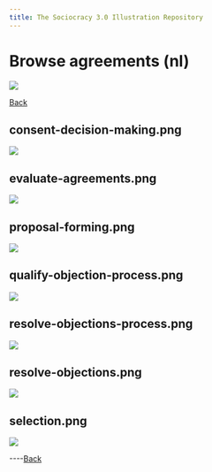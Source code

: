 ```yaml
---
title: The Sociocracy 3.0 Illustration Repository
---
```


# Browse agreements (nl)

![](/img/nl-48px.png)

[Back](index-nl.html)

## consent-decision-making.png

[![](/img/nl/agreements/consent-decision-making.png)](/img/nl/agreements/consent-decision-making.png)

## evaluate-agreements.png

[![](/img/nl/agreements/evaluate-agreements.png)](/img/nl/agreements/evaluate-agreements.png)

## proposal-forming.png

[![](/img/nl/agreements/proposal-forming.png)](/img/nl/agreements/proposal-forming.png)

## qualify-objection-process.png

[![](/img/nl/agreements/qualify-objection-process.png)](/img/nl/agreements/qualify-objection-process.png)

## resolve-objections-process.png

[![](/img/nl/agreements/resolve-objections-process.png)](/img/nl/agreements/resolve-objections-process.png)

## resolve-objections.png

[![](/img/nl/agreements/resolve-objections.png)](/img/nl/agreements/resolve-objections.png)

## selection.png

[![](/img/nl/agreements/selection.png)](/img/nl/agreements/selection.png)

----[Back](index-nl.html)
